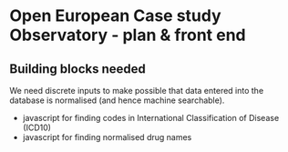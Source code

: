 Open European Case study Observatory - plan & front end
=======================================================



Building blocks needed
----------------------

We need discrete inputs to make possible that data entered into the database is normalised (and hence machine searchable).

* javascript for finding codes in International Classification of Disease (ICD10)
* javascript for finding normalised drug names
